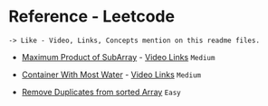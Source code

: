# Reference - Leetcode
```
-> Like - Video, Links, Concepts mention on this readme files.
```
- [Maximum Product of SubArray](https://github.com/Jaykant-yadav/Data-Structure-Algorithm/blob/main/Leetcode/maxProductSubArray.java) - [Video Links](https://www.youtube.com/watch?v=hnswaLJvr6g) `Medium`

- [Container With Most Water](https://leetcode.com/problems/container-with-most-water/description/) - [Video Links](https://www.youtube.com/watch?v=EbkMABpP52U&list=PLfqMhTWNBTe137I_EPQd34TsgV6IO55pt&index=15) `Medium`

- [Remove Duplicates from sorted Array](https://leetcode.com/problems/remove-duplicates-from-sorted-array/submissions/1504830227/) `Easy`